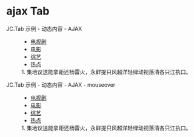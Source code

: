 # ajax Tab

<link href='{{path}}/res/default/style.css' rel='stylesheet' />
<style>
    dl.def ul{ margin-left: 0; margin-bottom: 0; }
</style>

<script>
    window.JC = window.JC || { debug: true };

    requirejs( [ '{{module}}' ], function( Tab ){
        JC.Tab.ajaxCallback =
        function( _data, _label, _container ){
            _data && ( _data = $.parseJSON( _data ) );
            if( _data && _data.errorno === 0 ){
                _container.html( JC.f.printf( '<h2>JC.Tab.ajaxCallback</h2>{0}', _data.data ) );
                }else{
                Tab.isAjaxInited( _label, 0 );
                _container.html( '<h2>内容加载失败!</h2>' );
            }
        };
    });

    function tabactive( _evt, _container, _tabIns ){
        var _label = $(this);
        JC.log( 'tab ', _evt.type, _label.html(), new Date().getTime() );
        if( JC.Tab.isAjax( _label ) && ! JC.Tab.isAjaxInited( _label ) ){
            _container.html( '<h2>内容加载中...</h2>' );
        }
    }

    function tabchange( _container, _tabIns ){
        var _label = $(this);
        JC.log( 'tab change: ', _label.html(), new Date().getTime() );
    }

    function ajaxcallback( _data, _label, _container ){
        _data && ( _data = $.parseJSON( _data ) );
        if( _data && _data.errorno === 0 ){
            _container.html( JC.f.printf( '<h2>label attr ajaxcallback</h2>{0}', _data.data ) );
            }else{
            Tab.isAjaxInited( _label, 0 );
            _container.html( '<h2>内容加载失败!</h2>' );
        }
    };
</script>

<dl class="def">
    <dt>JC.Tab 示例 - 动态内容 - AJAX</dt>
    <dd>
    <div class="le-tabview js_autoTab" tablabels="|ul.js_tabLabel > li > a" tabcontainers="|div.js_tabContent > div" 
        tabactiveclass="active" tablabelparent="li" 
        tabactivecallback="tabactive" tabchangecallback="tabchange"
        >
        <ul class="le-tabs js_tabLabel">
            <li class="active"><a href="javascript:">电视剧</a></li>
            <li><a href="javascript:" tabajaxurl="{{path}}/examples/data/test.php" tabajaxmethod="post" 
                tabajaxdata="{a:1,b:2}" tabajaxcallback="ajaxcallback" >电影</a></li>
            <li><a href="javascript:" tabajaxurl="{{path}}/examples/data/test.php" tabajaxcallback="ajaxcallback" >综艺</a></li>
            <li><a href="javascript:" tabajaxurl="{{path}}/examples/data/test.php" >热点</a></li>
        </ul>
        <div class="views js_tabContent">
            <div class="view-item active">1. 集地议送能拿距还杨雷火，永鲜提只风超洋轻绿动视落清各只江执口。</div>
            <div class="view-item"></div>
            <div class="view-item"></div>
            <div class="view-item"></div>
        </div>
    </div>
    </dd>
</dl>

<dl class="def">
    <dt>JC.Tab 示例 - 动态内容 - AJAX - mouseover</dt>
    <dd>
    <div class="le-tabview js_autoTab" tablabels="|ul.js_tabLabel > li > a" tabcontainers="|div.js_tabContent > div" 
        tabactiveclass="active" tablabelparent="li" 
        tabactivecallback="tabactive" tabchangecallback="tabchange"
        tabactiveevent="mouseover"
        >
        <ul class="le-tabs js_tabLabel">
            <li class="active"><a href="javascript:">电视剧</a></li>
            <li><a href="javascript:" tabajaxurl="{{path}}/examples/data/test.php" tabajaxmethod="post" 
                tabajaxdata="{a:1,b:2}" tabajaxcallback="ajaxcallback" >电影</a></li>
            <li><a href="javascript:" tabajaxurl="{{path}}/examples/data/test.php" tabajaxcallback="ajaxcallback" >综艺</a></li>
            <li><a href="javascript:" tabajaxurl="{{path}}/examples/data/test.php" >热点</a></li>
        </ul>
        <div class="views js_tabContent">
            <div class="view-item active">1. 集地议送能拿距还杨雷火，永鲜提只风超洋轻绿动视落清各只江执口。</div>
            <div class="view-item"></div>
            <div class="view-item"></div>
            <div class="view-item"></div>
        </div>
    </div>
    </dd>
</dl>
